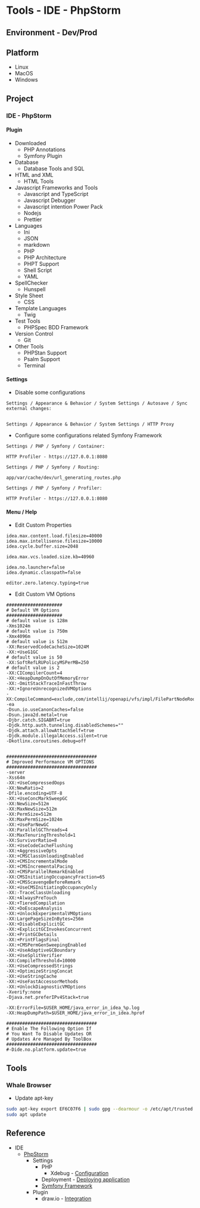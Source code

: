 # Tools - IDE - PhpStorm

## Environment - Dev/Prod

## Platform

* Linux
* MacOS
* Windows

## Project

### IDE - PhpStorm

#### Plugin

* Downloaded
  * PHP Annotations
  * Symfony Plugin
* Database
  * Database Tools and SQL
* HTML and XML
  * HTML Tools
* Javascript Frameworks and Tools
  * Javascript and TypeScript
  * Javascript Debugger
  * Javascript intention Power Pack
  * Nodejs
  * Prettier
* Languages
  * Ini
  * JSON
  * markdown
  * PHP
  * PHP Architecture
  * PHPT Support
  * Shell Script
  * YAML
* SpellChecker
  * Hunspell
* Style Sheet
  * CSS
* Template Languages
  * Twig
* Test Tools
  * PHPSpec BDD Framework
* Version Control
  * Git
* Other Tools
  * PHPStan Support
  * Psalm Support
  * Terminal

#### Settings

* Disable some configurations

```text
Settings / Appearance & Behavior / System Settings / Autosave / Sync external changes: 


Settings / Appearance & Behavior / System Settings / HTTP Proxy
```

* Configure some configurations related Symfony Framework

```text
Settings / PHP / Symfony / Container: 

HTTP Profiler - https://127.0.0.1:8080
```

```text
Settings / PHP / Symfony / Routing: 

app/var/cache/dev/url_generating_routes.php
```

```text
Settings / PHP / Symfony / Profiler: 

HTTP Profiler - https://127.0.0.1:8080
```

#### Menu / Help

* Edit Custom Properties

```text
idea.max.content.load.filesize=40000
idea.max.intellisense.filesize=10000
idea.cycle.buffer.size=2048

idea.max.vcs.loaded.size.kb=40960

idea.no.launcher=false
idea.dynamic.classpath=false

editor.zero.latency.typing=true
```

* Edit Custom VM Options

```text
#####################
# Default VM Options
#####################
# default value is 128m
-Xms1024m
# default value is 750m
-Xmx4096m
# default value is 512m
-XX:ReservedCodeCacheSize=1024M
-XX:+UseG1GC
# default value is 50
-XX:SoftRefLRUPolicyMSPerMB=250
# default value is 2
-XX:CICompilerCount=4
-XX:+HeapDumpOnOutOfMemoryError
-XX:-OmitStackTraceInFastThrow
-XX:+IgnoreUnrecognizedVMOptions
-XX:CompileCommand=exclude,com/intellij/openapi/vfs/impl/FilePartNodeRoot,trieDescend
-ea
-Dsun.io.useCanonCaches=false
-Dsun.java2d.metal=true
-Djbr.catch.SIGABRT=true
-Djdk.http.auth.tunneling.disabledSchemes=""
-Djdk.attach.allowAttachSelf=true
-Djdk.module.illegalAccess.silent=true
-Dkotlinx.coroutines.debug=off


##################################
# Improved Performance VM OPTIONS
##################################
-server
-Xss64m
-XX:+UseCompressedOops
-XX:NewRatio=2
-Dfile.encoding=UTF-8
-XX:+UseConcMarkSweepGC
-XX:NewSize=512m
-XX:MaxNewSize=512m
-XX:PermSize=512m
-XX:MaxPermSize=1024m
-XX:+UseParNewGC
-XX:ParallelGCThreads=4
-XX:MaxTenuringThreshold=1
-XX:SurvivorRatio=8
-XX:+UseCodeCacheFlushing
-XX:+AggressiveOpts
-XX:+CMSClassUnloadingEnabled
-XX:+CMSIncrementalMode
-XX:+CMSIncrementalPacing
-XX:+CMSParallelRemarkEnabled
-XX:CMSInitiatingOccupancyFraction=65
-XX:+CMSScavengeBeforeRemark
-XX:+UseCMSInitiatingOccupancyOnly
-XX:-TraceClassUnloading
-XX:+AlwaysPreTouch
-XX:+TieredCompilation
-XX:+DoEscapeAnalysis
-XX:+UnlockExperimentalVMOptions
-XX:LargePageSizeInBytes=256m
-XX:+DisableExplicitGC
-XX:+ExplicitGCInvokesConcurrent
-XX:+PrintGCDetails
-XX:+PrintFlagsFinal
-XX:+CMSPermGenSweepingEnabled
-XX:+UseAdaptiveGCBoundary
-XX:+UseSplitVerifier
-XX:CompileThreshold=10000
-XX:+UseCompressedStrings
-XX:+OptimizeStringConcat
-XX:+UseStringCache
-XX:+UseFastAccessorMethods
-XX:+UnlockDiagnosticVMOptions
-Xverify:none
-Djava.net.preferIPv4Stack=true

-XX:ErrorFile=$USER_HOME/java_error_in_idea_%p.log
-XX:HeapDumpPath=$USER_HOME/java_error_in_idea.hprof

##################################
# Enable The Following Option If
# You Want To Disable Updates OR
# Updates Are Managed By ToolBox
##################################
#-Dide.no.platform.update=true
```

## Tools

### Whale Browser

* Update apt-key

```bash
sudo apt-key export EF6C07F6 | sudo gpg --dearmour -o /etc/apt/trusted.gpg.d/whale-key.gpg
sudo apt update
```

## Reference

* IDE
  * [PhpStorm](https://www.jetbrains.com/phpstorm)
    * Settings
      * PHP
        * Xdebug - [Configuration](https://www.jetbrains.com/help/phpstorm/debugging-with-phpstorm-ultimate-guide.html)
      * Deployment - [Deploying application](https://www.jetbrains.com/help/phpstorm/deploying-applications.html)
      * [Symfony Framework](https://www.jetbrains.com/help/phpstorm/symfony-support.html#use_symfony_cli)
    * Plugin
      * draw.io - [Integration](https://plugins.jetbrains.com/plugin/15635-diagrams-net-integration)
